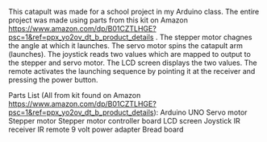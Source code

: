 This catapult was made for a school project in my Arduino class. The entire project was made using parts from this kit on Amazon https://www.amazon.com/dp/B01CZTLHGE?psc=1&ref=ppx_yo2ov_dt_b_product_details . The stepper motor chagnes the angle at which it launches. The servo motor spins the catapult arm (launches). The joystick reads two values which are mapped to output to the stepper and servo motor. The LCD screen displays the two values. The remote activates the launching sequence by pointing it at the receiver and pressing the power button.

Parts List (All from kit found on Amazon https://www.amazon.com/dp/B01CZTLHGE?psc=1&ref=ppx_yo2ov_dt_b_product_details):
Arduino UNO
Servo motor
Stepper motor
Stepper motor controller board
LCD screen
Joystick
IR receiver
IR remote
9 volt power adapter
Bread board
